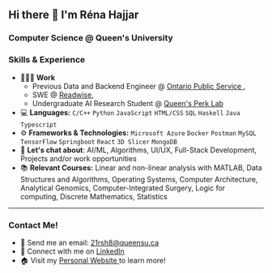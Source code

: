 ## Hi there 👋 I'm Réna Hajjar
### Computer Science @ Queen's University

### Skills & Experience
- 👨🏻‍💻 **Work**
  - Previous Data and Backend Engineer @ <a href="https://www.ontario.ca/"> Ontario Public Service </a>,
  - SWE @ <a href="https://readwise.io/">Readwise</a>,
  - Undergraduate AI Research Student @ <a href="https://labs.cs.queensu.ca/perklab/">Queen's Perk Lab</a>
- 💻 **Languages:** `C/C++` `Python` `JavaScript` `HTML/CSS` `SQL` `Haskell` `Java` `Typescript`
- ⚙️ **Frameworks & Technologies:** `Microsoft Azure` `Docker` `Postman` `MySQL` `TensorFlow` `Springboot` `React` `3D Slicer` `MongoDB`  
- 💬 **Let's chat about**: AI/ML, Algorithms, UI/UX, Full-Stack Development, Projects and/or work opportunities
- 📚 **Relevant Courses:** Linear and non-linear analysis with MATLAB, Data Structures and Algorithms, Operating Systems, Computer Architecture, Analytical Genomics, Computer-Integrated Surgery, Logic for computing, Discrete Mathematics, Statistics

---
### Contact Me!
- 📧 Send me an email: 21rsh8@queensu.ca
- 🔗 Connect with me on <a target=_blank href="https://www.linkedin.com/in/rena-hajjar/">LinkedIn</a>
- 🏠 Visit my <a href="https://renasophiahajjar.netlify.app/">Personal Website </a> to learn more!
<!--
**rena-hajjar/rena-hajjar** is a ✨ _special_ ✨ repository because its `README.md` (this file) appears on your GitHub profile.

Here are some ideas to get you started:

- 🔭 I’m currently working on ...
- 🌱 I’m currently learning ...
- 👯 I’m looking to collaborate on ...
- 🤔 I’m looking for help with ...
- 💬 Ask me about ...
- 📫 How to reach me: ...
- 😄 Pronouns: ...
- ⚡ Fun fact: ...
-->
